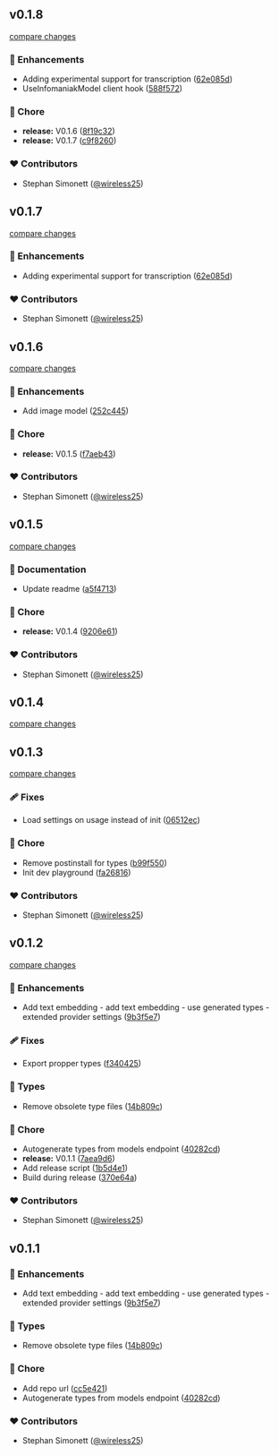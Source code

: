 
## v0.1.8

[compare changes](https://github.com/wireless25/infomaniak-ai-provider/compare/v0.1.6...v0.1.8)

### 🚀 Enhancements

- Adding experimental support for transcription ([62e085d](https://github.com/wireless25/infomaniak-ai-provider/commit/62e085d))
- UseInfomaniakModel client hook ([588f572](https://github.com/wireless25/infomaniak-ai-provider/commit/588f572))

### 🏡 Chore

- **release:** V0.1.6 ([8f19c32](https://github.com/wireless25/infomaniak-ai-provider/commit/8f19c32))
- **release:** V0.1.7 ([c9f8260](https://github.com/wireless25/infomaniak-ai-provider/commit/c9f8260))

### ❤️ Contributors

- Stephan Simonett ([@wireless25](https://github.com/wireless25))

## v0.1.7

[compare changes](https://github.com/wireless25/infomaniak-ai-provider/compare/v0.1.6...v0.1.7)

### 🚀 Enhancements

- Adding experimental support for transcription ([62e085d](https://github.com/wireless25/infomaniak-ai-provider/commit/62e085d))

### ❤️ Contributors

- Stephan Simonett ([@wireless25](https://github.com/wireless25))

## v0.1.6

[compare changes](https://github.com/wireless25/infomaniak-ai-provider/compare/v0.1.5...v0.1.6)

### 🚀 Enhancements

- Add image model ([252c445](https://github.com/wireless25/infomaniak-ai-provider/commit/252c445))

### 🏡 Chore

- **release:** V0.1.5 ([f7aeb43](https://github.com/wireless25/infomaniak-ai-provider/commit/f7aeb43))

### ❤️ Contributors

- Stephan Simonett ([@wireless25](https://github.com/wireless25))

## v0.1.5

[compare changes](https://github.com/wireless25/infomaniak-ai-provider/compare/list...v0.1.5)

### 📖 Documentation

- Update readme ([a5f4713](https://github.com/wireless25/infomaniak-ai-provider/commit/a5f4713))

### 🏡 Chore

- **release:** V0.1.4 ([9206e61](https://github.com/wireless25/infomaniak-ai-provider/commit/9206e61))

### ❤️ Contributors

- Stephan Simonett ([@wireless25](https://github.com/wireless25))

## v0.1.4

[compare changes](https://github.com/wireless25/infomaniak-ai-provider/compare/list...v0.1.4)

## v0.1.3

[compare changes](https://github.com/wireless25/infomaniak-ai-provider/compare/v0.1.2...v0.1.3)

### 🩹 Fixes

- Load settings on usage instead of init ([06512ec](https://github.com/wireless25/infomaniak-ai-provider/commit/06512ec))

### 🏡 Chore

- Remove postinstall for types ([b99f550](https://github.com/wireless25/infomaniak-ai-provider/commit/b99f550))
- Init dev playground ([fa26816](https://github.com/wireless25/infomaniak-ai-provider/commit/fa26816))

### ❤️ Contributors

- Stephan Simonett ([@wireless25](https://github.com/wireless25))

## v0.1.2

[compare changes](https://github.com/wireless25/infomaniak-ai-provider/compare/v0.1.1...v0.1.2)

### 🚀 Enhancements

- Add text embedding - add text embedding - use generated types - extended provider settings ([9b3f5e7](https://github.com/wireless25/infomaniak-ai-provider/commit/9b3f5e7))

### 🩹 Fixes

- Export propper types ([f340425](https://github.com/wireless25/infomaniak-ai-provider/commit/f340425))

### 🌊 Types

- Remove obsolete type files ([14b809c](https://github.com/wireless25/infomaniak-ai-provider/commit/14b809c))

### 🏡 Chore

- Autogenerate types from models endpoint ([40282cd](https://github.com/wireless25/infomaniak-ai-provider/commit/40282cd))
- **release:** V0.1.1 ([7aea9d6](https://github.com/wireless25/infomaniak-ai-provider/commit/7aea9d6))
- Add release script ([1b5d4e1](https://github.com/wireless25/infomaniak-ai-provider/commit/1b5d4e1))
- Build during release ([370e64a](https://github.com/wireless25/infomaniak-ai-provider/commit/370e64a))

### ❤️ Contributors

- Stephan Simonett ([@wireless25](https://github.com/wireless25))

## v0.1.1


### 🚀 Enhancements

- Add text embedding - add text embedding - use generated types - extended provider settings ([9b3f5e7](https://github.com/wireless25/infomaniak-ai-provider/commit/9b3f5e7))

### 🌊 Types

- Remove obsolete type files ([14b809c](https://github.com/wireless25/infomaniak-ai-provider/commit/14b809c))

### 🏡 Chore

- Add repo url ([cc5e421](https://github.com/wireless25/infomaniak-ai-provider/commit/cc5e421))
- Autogenerate types from models endpoint ([40282cd](https://github.com/wireless25/infomaniak-ai-provider/commit/40282cd))

### ❤️ Contributors

- Stephan Simonett ([@wireless25](https://github.com/wireless25))

